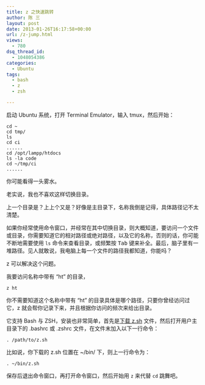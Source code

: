 ```yaml
---
title: z 之快速跳转
author: 陈 三
layout: post
date: 2013-01-26T16:17:58+00:00
url: /z-jump.html
views:
  - 780
dsq_thread_id:
  - 1048054386
categories:
  - Ubuntu
tags:
  - bash
  - z
  - zsh

---
```

启动 Ubuntu 系统，打开 Terminal Emulator，输入 tmux，然后开始：

    cd ~
    cd tmp/
    ls
    cd ci
    ......
    cd /opt/lampp/htdocs
    ls -la code
    cd ~/tmp/ci
    ......
    

你可能看得一头雾水。

老实说，我也不喜欢这样切换目录。

上一个目录是？上上个又是？好像是主目录下，名称我倒是记得，具体路径记不太清楚。

如果你经常使用命令窗口，并经常在其中切换目录，则大概知道，要访问一个文件或目录，你需要知道它的相对路径或绝对路径，以及它的名称，否则的话，你可能不断地需要使用 `ls` 命令来查看目录，或频繁按 <kbd>Tab</kbd> 键来补全。最后，脑子里有一堆路径。见人就敢说，我电脑上每一个文件的路径我都知道，你能吗？

z 可以解决这个问题。

我要访问名称中带有 &#8220;ht&#8221; 的目录，

    z ht
    

你不需要知道这个名称中带有 &#8220;ht&#8221; 的目录具体是哪个路径，只要你曾经访问过它，z 就会帮你记录下来，并且根据你访问的频次来给出目录。

它支持 Bash 与 ZSH，安装也非常简单，首先是[下载 z.sh][1] 文件，然后打开用户主目录下的 .bashrc 或 .zshrc 文件，在文件末加入以下一行命令：

    . /path/to/z.sh
    

比如说，你下载的 z.sh 位置在 ~/bin/ 下，则上一行命令为：

    . ~/bin/z.sh
    

保存后退出命令窗口，再打开命令窗口，然后开始用 `z` 来代替 `cd` 跳舞吧。

 [1]: https://github.com/rupa/z